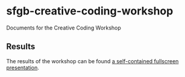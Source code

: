 # sfgb-creative-coding-workshop
Documents for the Creative Coding Workshop

## Results
The results of the workshop can be found [a self-contained fullscreen presentation](/presentation).